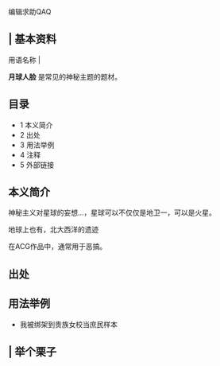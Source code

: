 编辑求助QAQ

|  **基本资料**  
---  
用语名称  |   
  
**月球人脸** 是常见的神秘主题的题材。

##  目录

  * 1  本义简介 
  * 2  出处 
  * 3  用法举例 
  * 4  注释 
  * 5  外部链接 

##  本义简介

神秘主义对星球的妄想…，星球可以不仅仅是地卫一，可以是火星。

地球上也有，北大西洋的遗迹

在ACG作品中，通常用于恶搞。

##  出处

##  用法举例

  * 我被绑架到贵族女校当庶民样本 

|  举个栗子  
---  
</br>  
  